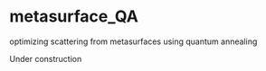 # metasurface_QA
optimizing scattering from metasurfaces using quantum annealing

Under construction
